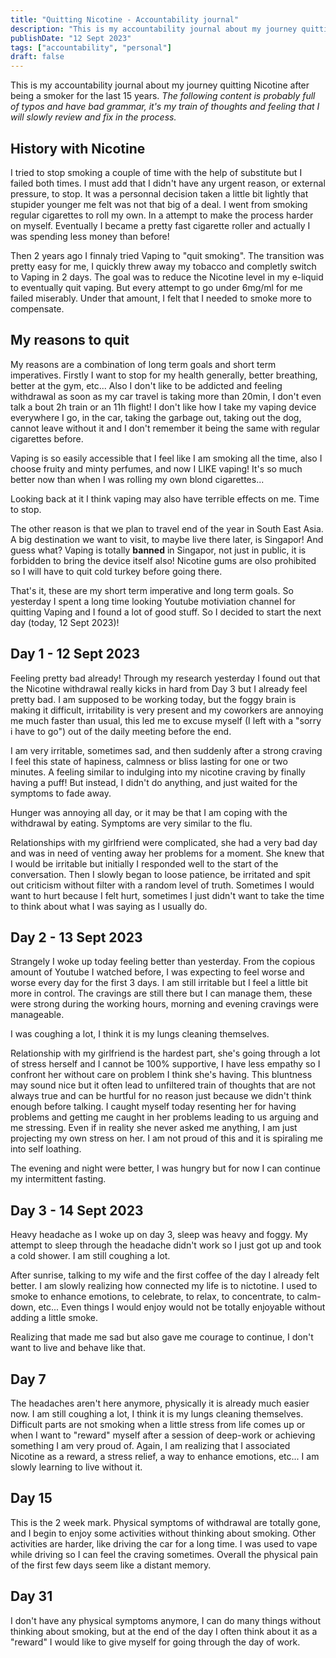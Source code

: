 ```yaml
---
title: "Quitting Nicotine - Accountability journal"
description: "This is my accountability journal about my journey quitting Nicotine after being a smoker for the last 15 years..."
publishDate: "12 Sept 2023"
tags: ["accountability", "personal"]
draft: false
---
```


This is my accountability journal about my journey quitting Nicotine after being a smoker for the last 15 years. _The following content is probably full of typos and have bad grammar, it's my train of thoughts and feeling that I will slowly review and fix in the process._

## History with Nicotine

I tried to stop smoking a couple of time with the help of substitute but I failed both times. I must add that I didn't have any urgent reason, or external pressure, to stop. It was a personnal decision taken a little bit lightly that stupider younger me felt was not that big of a deal. I went from smoking regular cigarettes to roll my own. In a attempt to make the process harder on myself. Eventually I became a pretty fast cigarette roller and actually I was spending less money than before!

Then 2 years ago I finnaly tried Vaping to "quit smoking". The transition was pretty easy for me, I quickly threw away my tobacco and completly switch to Vaping in 2 days. The goal was to reduce the Nicotine level in my e-liquid to eventually quit vaping. But every attempt to go under 6mg/ml for me failed miserably. Under that amount, I felt that I needed to smoke more to compensate.

## My reasons to quit

My reasons are a combination of long term goals and short term imperatives. Firstly I want to stop for my health generally, better breathing, better at the gym, etc... Also I don't like to be addicted and feeling withdrawal as soon as my car travel is taking more than 20min, I don't even talk a bout 2h train or an 11h flight! I don't like how I take my vaping device everywhere I go, in the car, taking the garbage out, taking out the dog, cannot leave without it and I don't remember it being the same with regular cigarettes before.

Vaping is so easily accessible that I feel like I am smoking all the time, also I choose fruity and minty perfumes, and now I LIKE vaping! It's so much better now than when I was rolling my own blond cigarettes...

Looking back at it I think vaping may also have terrible effects on me. Time to stop.

The other reason is that we plan to travel end of the year in South East Asia. A big destination we want to visit, to maybe live there later, is Singapor! And guess what? Vaping is totally **banned** in Singapor, not just in public, it is forbidden to bring the device itself also! Nicotine gums are olso prohibited so I will have to quit cold turkey before going there.

That's it, these are my short term imperative and long term goals. So yesterday I spent a long time looking Youtube motiviation channel for quitting Vaping and I found a lot of good stuff. So I decided to start the next day (today, 12 Sept 2023)!

## Day 1 - 12 Sept 2023

Feeling pretty bad already! Through my research yesterday I found out that the Nicotine withdrawal really kicks in hard from Day 3 but I already feel pretty bad. I am supposed to be working today, but the foggy brain is making it difficult, irritability is very present and my coworkers are annoying me much faster than usual, this led me to excuse myself (I left with a "sorry i have to go") out of the daily meeting before the end.

I am very irritable, sometimes sad, and then suddenly after a strong craving I feel this state of hapiness, calmness or bliss lasting for one or two minutes. A feeling similar to indulging into my nicotine craving by finally having a puff! But instead, I didn't do anything, and just waited for the symptoms to fade away.

Hunger was annoying all day, or it may be that I am coping with the withdrawal by eating. Symptoms are very similar to the flu.

Relationships with my girlfriend were complicated, she had a very bad day and was in need of venting away her problems for a moment. She knew that I would be irritable but initially I responded well to the start of the conversation. Then I slowly began to loose patience, be irritated and spit out criticism without filter with a random level of truth. Sometimes I would want to hurt because I felt hurt, sometimes I just didn't want to take the time to think about what I was saying as I usually do.

## Day 2 - 13 Sept 2023

Strangely I woke up today feeling better than yesterday. From the copious amount of Youtube I watched before, I was expecting to feel worse and worse every day for the first 3 days. I am still irritable but I feel a little bit more in control. The cravings are still there but I can manage them, these were strong during the working hours, morning and evening cravings were manageable.

I was coughing a lot, I think it is my lungs cleaning themselves.

Relationship with my girlfriend is the hardest part, she's going through a lot of stress herself and I cannot be 100% supportive, I have less empathy so I confront her without care on problem I think she's having. This bluntness may sound nice but it often lead to unfiltered train of thoughts that are not always true and can be hurtful for no reason just because we didn't think enough before talking. I caught myself today resenting her for having problems and getting me caught in her problems leading to us arguing and me stressing. Even if in reality she never asked me anything, I am just projecting my own stress on her. I am not proud of this and it is spiraling me into self loathing.

The evening and night were better, I was hungry but for now I can continue my intermittent fasting.

## Day 3 - 14 Sept 2023

Heavy headache as I woke up on day 3, sleep was heavy and foggy. My attempt to sleep through the headache didn't work so I just got up and took a cold shower. I am still coughing a lot.

After sunrise, talking to my wife and the first coffee of the day I already felt better. I am slowly realizing how connected my life is to nictotine. I used to smoke to enhance emotions, to celebrate, to relax, to concentrate, to calm-down, etc... Even things I would enjoy would not be totally enjoyable without adding a little smoke.

Realizing that made me sad but also gave me courage to continue, I don't want to live and behave like that.

## Day 7

The headaches aren't here anymore, physically it is already much easier now. I am still coughing a lot, I think it is my lungs cleaning themselves. Difficult parts are not smoking when a little stress from life comes up or when I want to "reward" myself after a session of deep-work or achieving something I am very proud of. Again, I am realizing that I associated Nicotine as a reward, a stress relief, a way to enhance emotions, etc... I am slowly learning to live without it.

## Day 15

This is the 2 week mark. Physical symptoms of withdrawal are totally gone, and I begin to enjoy some activities without thinking about smoking. Other activities are harder, like driving the car for a long time. I was used to vape while driving so I can feel the craving sometimes. Overall the physical pain of the first few days seem like a distant memory.

## Day 31

I don't have any physical symptoms anymore, I can do many things without thinking about smoking, but at the end of the day I often think about it as a "reward" I would like to give myself for going through the day of work.
